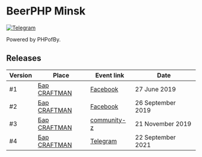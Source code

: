 # BeerPHP Minsk

[![Telegram](https://img.shields.io/badge/telegram-join%20chat-blue.svg?style=flat)](https://t.me/phpofby)

Powered by PHPofBy.

## Releases

| Version                    | Place                                                                           | Event link | Date              |
| -------------------------- | ------------------------------------------------------------------------------- |------------| ----------------- |
| #1                         | [Бар CRAFTMAN](https://craftmanbar.by/)                                         | [Facebook](https://www.facebook.com/events/647660899036233/)           | 27 June 2019  |
| #2                         | [Бар CRAFTMAN](https://craftmanbar.by/)                                                                   |   [Facebook](https://www.facebook.com/events/517110819106958/)         |  26 September 2019  |
| #3                         | [Бар CRAFTMAN](https://craftmanbar.by/)                                                                   |   [community-z](https://community-z.com/events/beer-php)         |  21 November 2019  |
| #4                         | [Бар CRAFTMAN](https://craftmanbar.by/)                                                                   |   [Telegram](https://t.me/phpofby)         |  22 September 2021  |
